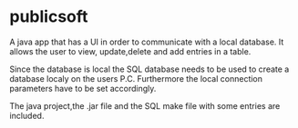 # publicsoft
A java app that has a UI in order to communicate with a local database. 
It allows the user to view, update,delete and add entries in a table.

Since the database is local the SQL database needs to be used to create a database localy on the users P.C.
Furthermore the local connection parameters have to be set accordingly.

The java project,the .jar file and the SQL make file with some entries are included.
